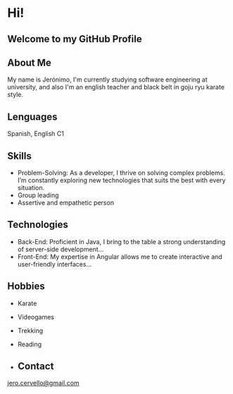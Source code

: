 # Hi!
## Welcome to my GitHub Profile

## About Me

My name is Jerónimo, I'm currently studying software engineering at university, and also I'm an english teacher and black belt in goju ryu karate style.

## Lenguages

Spanish, English C1

## Skills
- Problem-Solving: As a developer, I thrive on solving complex problems. I’m constantly exploring new technologies that suits the best with every situation.
- Group leading
- Assertive and empathetic person


## Technologies
- Back-End: Proficient in Java, I bring to the table a strong understanding of server-side development...
- Front-End: My expertise in Angular allows me to create interactive and user-friendly interfaces...

## Hobbies
- Karate
- Videogames
- Trekking
- Reading

- ## Contact

jero.cervello@gmail.com
